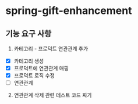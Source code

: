 # spring-gift-enhancement

## 기능 요구 사항
1. 카테고리 - 프로덕트 연관관계 추가   

- [x] 카테고리 생성 
- [x] 프로덕트에 연관관계 매핑
- [x] 프로덕트 로직 수정
- [ ] 연관관계

2. 연관관계 삭제 관련 테스트 코드 짜기


 